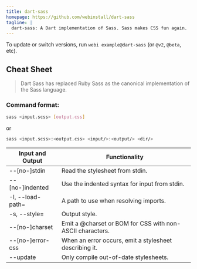 ```yaml
---
title: dart-sass
homepage: https://github.com/webinstall/dart-sass
tagline: |
  dart-sass: A Dart implementation of Sass. Sass makes CSS fun again.
---
```


To update or switch versions, run `webi example@dart-sass` (or `@v2`, `@beta`,
etc).

## Cheat Sheet

> Dart Sass has replaced Ruby Sass as the canonical implementation of the Sass language.

### Command format:
```bash
sass <input.scss> [output.css]
```
or
```bash
sass <input.scss>:<output.css> <input/>:<output/> <dir/>
```


| Input and Output             | Functionality                                             |
|------------------|-----------------------------------------------------------|
| --[no-]stdin     | Read the stylesheet from stdin.                           |
| --[no-]indented  | Use the indented syntax for input from stdin.             |
| -I, --load-path= | A path to use when resolving imports.                     |
| -s, --style=     | Output style.                                             |
| --[no-]charset   | Emit a @charset or BOM for CSS with non-ASCII characters. |
| --[no-]error-css | When an error occurs, emit a stylesheet describing it.    |
| --update         | Only compile out-of-date stylesheets.                     |